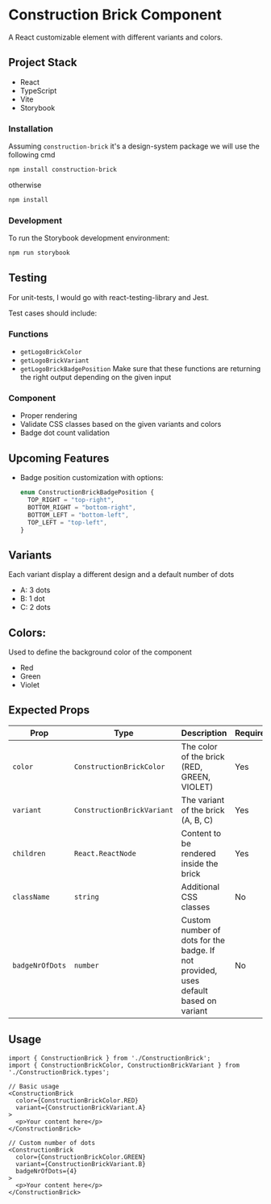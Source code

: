 # Construction Brick Component
A React customizable element with different variants and colors.

## Project Stack
- React
- TypeScript
- Vite
- Storybook

### Installation
Assuming `construction-brick` it's a design-system package we will use the following cmd
```bash
npm install construction-brick
```
otherwise
```bash
npm install
```

### Development
To run the Storybook development environment:
```bash
npm run storybook
```

## Testing
For unit-tests, I would go with react-testing-library and Jest.

Test cases should include:

### Functions
- `getLogoBrickColor`
- `getLogoBrickVariant`
- `getLogoBrickBadgePosition`
Make sure that these functions are returning the right output depending on the given input

### Component
- Proper rendering
- Validate CSS classes based on the given variants and colors
- Badge dot count validation

## Upcoming Features
- Badge position customization with options:
  ```typescript
  enum ConstructionBrickBadgePosition {
    TOP_RIGHT = "top-right",
    BOTTOM_RIGHT = "bottom-right",
    BOTTOM_LEFT = "bottom-left",
    TOP_LEFT = "top-left",
  }
  ```


## Variants
Each variant display a different design and a default number of dots
- A: 3 dots
- B: 1 dot
- C: 2 dots

## Colors:
Used to define the background color of the component
- Red
- Green
- Violet

## Expected Props

| Prop | Type | Description | Required |
|------|------|-------------|----------|
| `color` | `ConstructionBrickColor` | The color of the brick (RED, GREEN, VIOLET) | Yes |
| `variant` | `ConstructionBrickVariant` | The variant of the brick (A, B, C) | Yes |
| `children` | `React.ReactNode` | Content to be rendered inside the brick | Yes |
| `className` | `string` | Additional CSS classes | No |
| `badgeNrOfDots` | `number` | Custom number of dots for the badge. If not provided, uses default based on variant | No |

## Usage

```tsx
import { ConstructionBrick } from './ConstructionBrick';
import { ConstructionBrickColor, ConstructionBrickVariant } from './ConstructionBrick.types';

// Basic usage
<ConstructionBrick
  color={ConstructionBrickColor.RED}
  variant={ConstructionBrickVariant.A}
>
  <p>Your content here</p>
</ConstructionBrick>

// Custom number of dots
<ConstructionBrick
  color={ConstructionBrickColor.GREEN}
  variant={ConstructionBrickVariant.B}
  badgeNrOfDots={4}
>
  <p>Your content here</p>
</ConstructionBrick>
```
